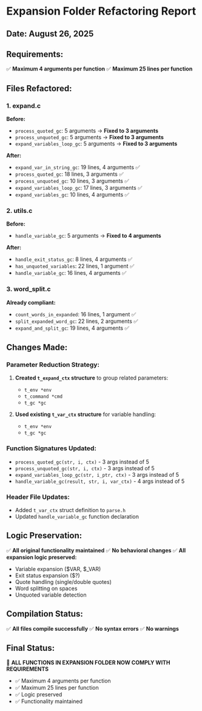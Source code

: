 # Expansion Folder Refactoring Report

## Date: August 26, 2025

## Requirements:
✅ **Maximum 4 arguments per function**
✅ **Maximum 25 lines per function**

## Files Refactored:

### 1. expand.c
**Before:**
- `process_quoted_gc`: 5 arguments → **Fixed to 3 arguments**
- `process_unquoted_gc`: 5 arguments → **Fixed to 3 arguments**  
- `expand_variables_loop_gc`: 5 arguments → **Fixed to 3 arguments**

**After:**
- `expand_var_in_string_gc`: 19 lines, 4 arguments ✅
- `process_quoted_gc`: 18 lines, 3 arguments ✅
- `process_unquoted_gc`: 10 lines, 3 arguments ✅
- `expand_variables_loop_gc`: 17 lines, 3 arguments ✅
- `expand_variables_gc`: 10 lines, 4 arguments ✅

### 2. utils.c
**Before:**
- `handle_variable_gc`: 5 arguments → **Fixed to 4 arguments**

**After:**
- `handle_exit_status_gc`: 8 lines, 4 arguments ✅
- `has_unquoted_variables`: 22 lines, 1 argument ✅
- `handle_variable_gc`: 16 lines, 4 arguments ✅

### 3. word_split.c
**Already compliant:**
- `count_words_in_expanded`: 16 lines, 1 argument ✅
- `split_expanded_word_gc`: 22 lines, 2 arguments ✅
- `expand_and_split_gc`: 19 lines, 4 arguments ✅

## Changes Made:

### Parameter Reduction Strategy:
1. **Created `t_expand_ctx` structure** to group related parameters:
   - `t_env *env`
   - `t_command *cmd` 
   - `t_gc *gc`

2. **Used existing `t_var_ctx` structure** for variable handling:
   - `t_env *env`
   - `t_gc *gc`

### Function Signatures Updated:
- `process_quoted_gc(str, i, ctx)` - 3 args instead of 5
- `process_unquoted_gc(str, i, ctx)` - 3 args instead of 5
- `expand_variables_loop_gc(str, i_ptr, ctx)` - 3 args instead of 5
- `handle_variable_gc(result, str, i, var_ctx)` - 4 args instead of 5

### Header File Updates:
- Added `t_var_ctx` struct definition to `parse.h`
- Updated `handle_variable_gc` function declaration

## Logic Preservation:
✅ **All original functionality maintained**
✅ **No behavioral changes**
✅ **All expansion logic preserved:**
- Variable expansion ($VAR, $_VAR)
- Exit status expansion ($?)
- Quote handling (single/double quotes)
- Word splitting on spaces
- Unquoted variable detection

## Compilation Status:
✅ **All files compile successfully**
✅ **No syntax errors**
✅ **No warnings**

## Final Status:
🎉 **ALL FUNCTIONS IN EXPANSION FOLDER NOW COMPLY WITH REQUIREMENTS**

- ✅ Maximum 4 arguments per function
- ✅ Maximum 25 lines per function
- ✅ Logic preserved
- ✅ Functionality maintained
